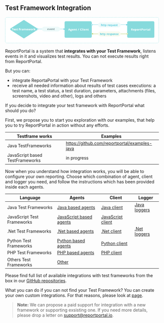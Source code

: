 ## Test Framework Integration

[ ![Integrations](Images/userGuide/import/Integrations.png) ](Images/userGuide/import/Integrations.png)

ReportPortal is a system that **integrates with your Test Framework**, listens events in it and visualizes test results. You can not execute results right from ReportPortal.

But you can:

* integrate ReportaPortal with your Test Framework
* receive all needed information about results of test cases executions: a test name, a test status, a test duration, parameters, attachments (files, screenshots, video and other), logs and others

If you decide to integrate your test framework with ReportPortal what should you do?

First, we propose you to start you exploration with our examples, that help you to try ReportPortal in action without any efforts.

| Testframe works | Examples|
| ------------- | ------------- |
| Java TestFrameworks |https://github.com/reportportal/examples-java  |
| JavaScript based TestFrameworks |in progress |

Now when you understand how integration works, you will be able to configure your own reporting.
Choose which combination of agent, client and logger you need, and follow the instructions which has been provided inside each agents.

|  Language | Agents |Client | Logger| 
| ------------- | ------------- |------------- | ------------- |
|Java Test Frameworks | [Java based agents](https://github.com/reportportal?utf8=%E2%9C%93&q=java&type=&language=)| [Java client](https://github.com/reportportal/client-java)| [Java loggers](https://github.com/reportportal?utf8=%E2%9C%93&q=java+-logger&type=&language=)|
|JavaScript Test Frameworks | [JavaScript based agents](https://github.com/reportportal?utf8=%E2%9C%93&q=java-agent&type=&language=)| [JavaScript client](https://github.com/reportportal/client-javascript)| |
|.Net Test Frameworks | [.Net based agents](https://github.com/reportportal?utf8=%E2%9C%93&q=net&type=&language=)| [.Net client](https://github.com/reportportal/client-nett)| [.Net loggers](https://github.com/reportportal?utf8=%E2%9C%93&q=net-logger&type=&language=) |
|Python Test Frameworks | [Python based agents](https://github.com/reportportal?utf8=%E2%9C%93&q=python&type=&language=)| [Python client](https://github.com/reportportal/client-Python)| |
|PHP Test Frameworks | [PHP based agents](https://github.com/reportportal?utf8=%E2%9C%93&q=php&type=&language=)| [PHP client](https://github.com/reportportal/client-php)| |
|Others Test Frameworks | [Other](https://reportportal.io/installation)| | |



Please find full list of available integrations with test frameworks from the box in our [GitHub repositories](https://github.com/reportportal). 

What you can do if you can not find your Test Framework?
You can create your own custom integrations. For that reasons, please look at [page](https://reportportal.io/docs/How-to-implement).

>**Note:**
> We can propose a paid support for integration with a new framework or supporting exsisting one. If you need more details, please drop a letter on support@reportportal.io.


